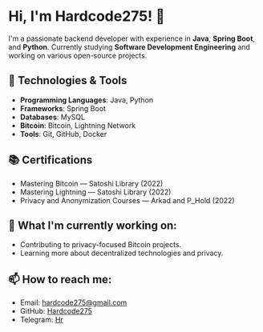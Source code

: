 # Hi, I'm Hardcode275! 👋

I'm a passionate backend developer with experience in **Java**, **Spring Boot**, and **Python**. Currently studying **Software Development Engineering** and working on various open-source projects.

## 🔧 Technologies & Tools
- **Programming Languages**: Java, Python
- **Frameworks**: Spring Boot
- **Databases**: MySQL
- **Bitcoin**: Bitcoin, Lightning Network
- **Tools**: Git, GitHub, Docker

## 📚 Certifications
- Mastering Bitcoin — Satoshi Library (2022)
- Mastering Lightning — Satoshi Library (2022)
- Privacy and Anonymization Courses — Arkad and P_Hold (2022)

## 🌱 What I'm currently working on:
- Contributing to privacy-focused Bitcoin projects.
- Learning more about decentralized technologies and privacy.

## 📫 How to reach me:
- Email: [hardcode275@gmail.com](mailto:hardcode275@gmail.com)
- GitHub: [Hardcode275](https://github.com/Hardcode275)
- Telegram: [Hr](https://t.me/hr_275)



